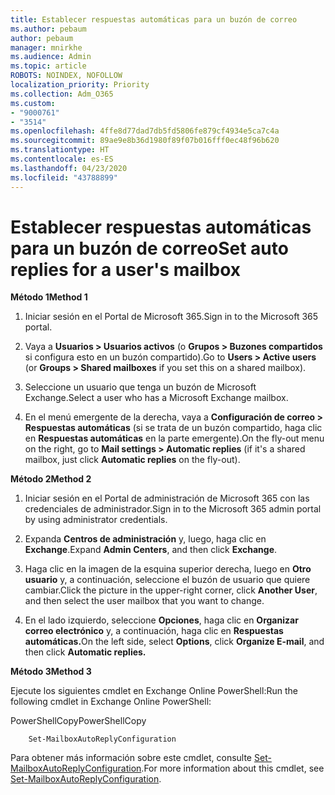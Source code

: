 ```yaml
---
title: Establecer respuestas automáticas para un buzón de correo
ms.author: pebaum
author: pebaum
manager: mnirkhe
ms.audience: Admin
ms.topic: article
ROBOTS: NOINDEX, NOFOLLOW
localization_priority: Priority
ms.collection: Adm_O365
ms.custom:
- "9000761"
- "3514"
ms.openlocfilehash: 4ffe8d77dad7db5fd5806fe879cf4934e5ca7c4a
ms.sourcegitcommit: 89ae9e8b36d1980f89f07b016fff0ec48f96b620
ms.translationtype: HT
ms.contentlocale: es-ES
ms.lasthandoff: 04/23/2020
ms.locfileid: "43788899"
---
```

# <a name="set-auto-replies-for-a-users-mailbox"></a><span data-ttu-id="a5654-102">Establecer respuestas automáticas para un buzón de correo</span><span class="sxs-lookup"><span data-stu-id="a5654-102">Set auto replies for a user's mailbox</span></span>

<span data-ttu-id="a5654-103">**Método 1**</span><span class="sxs-lookup"><span data-stu-id="a5654-103">**Method 1**</span></span>

1. <span data-ttu-id="a5654-104">Iniciar sesión en el Portal de Microsoft 365.</span><span class="sxs-lookup"><span data-stu-id="a5654-104">Sign in to the Microsoft 365 portal.</span></span>

2. <span data-ttu-id="a5654-105">Vaya a **Usuarios > Usuarios activos** (o **Grupos > Buzones compartidos** si configura esto en un buzón compartido).</span><span class="sxs-lookup"><span data-stu-id="a5654-105">Go to **Users > Active users** (or **Groups > Shared mailboxes** if you set this on a shared mailbox).</span></span>

3. <span data-ttu-id="a5654-106">Seleccione un usuario que tenga un buzón de Microsoft Exchange.</span><span class="sxs-lookup"><span data-stu-id="a5654-106">Select a user who has a Microsoft Exchange mailbox.</span></span>

4. <span data-ttu-id="a5654-107">En el menú emergente de la derecha, vaya a **Configuración de correo > Respuestas automáticas** (si se trata de un buzón compartido, haga clic en **Respuestas automáticas** en la parte emergente).</span><span class="sxs-lookup"><span data-stu-id="a5654-107">On the fly-out menu on the right, go to **Mail settings > Automatic replies** (if it's a shared mailbox, just click **Automatic replies** on the fly-out).</span></span>

<span data-ttu-id="a5654-108">**Método 2**</span><span class="sxs-lookup"><span data-stu-id="a5654-108">**Method 2**</span></span>

1. <span data-ttu-id="a5654-109">Iniciar sesión en el Portal de administración de Microsoft 365 con las credenciales de administrador.</span><span class="sxs-lookup"><span data-stu-id="a5654-109">Sign in to the Microsoft 365 admin portal by using administrator credentials.</span></span>

2. <span data-ttu-id="a5654-110">Expanda **Centros de administración** y, luego, haga clic en **Exchange**.</span><span class="sxs-lookup"><span data-stu-id="a5654-110">Expand **Admin Centers**, and then click **Exchange**.</span></span>

3. <span data-ttu-id="a5654-111">Haga clic en la imagen de la esquina superior derecha, luego en **Otro usuario** y, a continuación, seleccione el buzón de usuario que quiere cambiar.</span><span class="sxs-lookup"><span data-stu-id="a5654-111">Click the picture in the upper-right corner, click **Another User**, and then select the user mailbox that you want to change.</span></span>

4. <span data-ttu-id="a5654-112">En el lado izquierdo, seleccione **Opciones**, haga clic en **Organizar correo electrónico** y, a continuación, haga clic en **Respuestas automáticas.**</span><span class="sxs-lookup"><span data-stu-id="a5654-112">On the left side, select **Options**, click **Organize E-mail**, and then click **Automatic replies.**</span></span>

<span data-ttu-id="a5654-113">**Método 3**</span><span class="sxs-lookup"><span data-stu-id="a5654-113">**Method 3**</span></span>

<span data-ttu-id="a5654-114">Ejecute los siguientes cmdlet en Exchange Online PowerShell:</span><span class="sxs-lookup"><span data-stu-id="a5654-114">Run the following cmdlet in Exchange Online PowerShell:</span></span>

<span data-ttu-id="a5654-115">PowerShellCopy</span><span class="sxs-lookup"><span data-stu-id="a5654-115">PowerShellCopy</span></span>

```
    Set-MailboxAutoReplyConfiguration
```

<span data-ttu-id="a5654-116">Para obtener más información sobre este cmdlet, consulte [Set-MailboxAutoReplyConfiguration](https://docs.microsoft.com/powershell/module/exchange/mailboxes/set-mailboxautoreplyconfiguration).</span><span class="sxs-lookup"><span data-stu-id="a5654-116">For more information about this cmdlet, see [Set-MailboxAutoReplyConfiguration](https://docs.microsoft.com/powershell/module/exchange/mailboxes/set-mailboxautoreplyconfiguration).</span></span>
